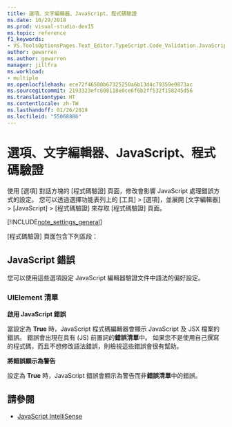 ```yaml
---
title: 選項、文字編輯器、JavaScript、程式碼驗證
ms.date: 10/29/2018
ms.prod: visual-studio-dev15
ms.topic: reference
f1_keywords:
- VS.ToolsOptionsPages.Text_Editor.TypeScript.Code_Validation.JavaScript_Errors
author: gewarren
ms.author: gewarren
manager: jillfra
ms.workload:
- multiple
ms.openlocfilehash: ece72f46500b67325250a6b13d4c79359e0873ac
ms.sourcegitcommit: 2193323efc608118e0ce6f6b2ff532f158245d56
ms.translationtype: HT
ms.contentlocale: zh-TW
ms.lasthandoff: 01/26/2019
ms.locfileid: "55068886"
---
```

# <a name="options-text-editor-javascript-code-validation"></a>選項、文字編輯器、JavaScript、程式碼驗證
使用 [選項] 對話方塊的 [程式碼驗證] 頁面，修改會影響 JavaScript 處理錯誤方式的設定。 您可以透過選擇功能表列上的 [工具] > [選項]，並展開 [文字編輯器] > [JavaScript] > [程式碼驗證] 來存取 [程式碼驗證] 頁面。

[!INCLUDE[note_settings_general](../../data-tools/includes/note_settings_general_md.md)]

[程式碼驗證] 頁面包含下列區段：

## <a name="javascript-errors"></a>JavaScript 錯誤
 您可以使用這些選項設定 JavaScript 編輯器驗證文件中語法的偏好設定。

### <a name="uielement-list"></a>UIElement 清單
 **啟用 JavaScript 錯誤**

 當設定為 **True** 時，JavaScript 程式碼編輯器會顯示 JavaScript 及 JSX 檔案的錯誤。 錯誤會出現在具有 (JS) 前置詞的**錯誤清單**中。 如果您不是使用自己撰寫的程式碼，而且不想修改語法錯誤，則檢視這些錯誤會很有幫助。

 **將錯誤顯示為警告**

 設定為 **True** 時，JavaScript 錯誤會顯示為警告而非**錯誤清單**中的錯誤。

## <a name="see-also"></a>請參閱

- [JavaScript IntelliSense](../../ide/javascript-intellisense.md)